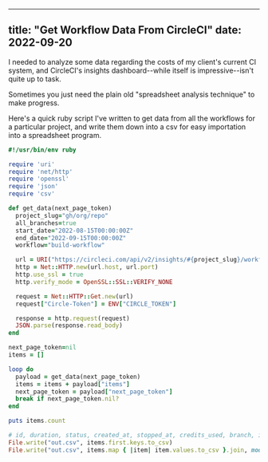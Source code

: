 
---
title: "Get Workflow Data From CircleCI"
date: 2022-09-20
---

I needed to analyze some data regarding the costs of my client's current CI system, and CircleCI's insights dashboard--while itself is impressive--isn't quite up to task.

Sometimes you just need the plain old "spreadsheet analysis technique" to make progress.

Here's a quick ruby script I've written to get data from all the workflows for a particular project, and write them down into a csv for easy importation into a spreadsheet program.

<!--more-->

``` ruby
#!/usr/bin/env ruby

require 'uri'
require 'net/http'
require 'openssl'
require 'json'
require 'csv'

def get_data(next_page_token)
  project_slug="gh/org/repo"
  all_branches=true
  start_date="2022-08-15T00:00:00Z"
  end_date="2022-09-15T00:00:00Z"
  workflow="build-workflow"

  url = URI("https://circleci.com/api/v2/insights/#{project_slug}/workflows/#{workflow}?all-branches=#{all_branches}&start-date=#{start_date}&end-date=#{end_date}#{next_page_token && '&page-token=' + next_page_token}")
  http = Net::HTTP.new(url.host, url.port)
  http.use_ssl = true
  http.verify_mode = OpenSSL::SSL::VERIFY_NONE

  request = Net::HTTP::Get.new(url)
  request["Circle-Token"] = ENV["CIRCLE_TOKEN"]

  response = http.request(request)
  JSON.parse(response.read_body)
end

next_page_token=nil
items = []

loop do
  payload = get_data(next_page_token)
  items = items + payload["items"]
  next_page_token = payload["next_page_token"]
  break if next_page_token.nil?
end

puts items.count

# id, duration, status, created_at, stopped_at, credits_used, branch, is_approval
File.write("out.csv", items.first.keys.to_csv)
File.write("out.csv", items.map { |item| item.values.to_csv }.join, mode: 'a')
```
